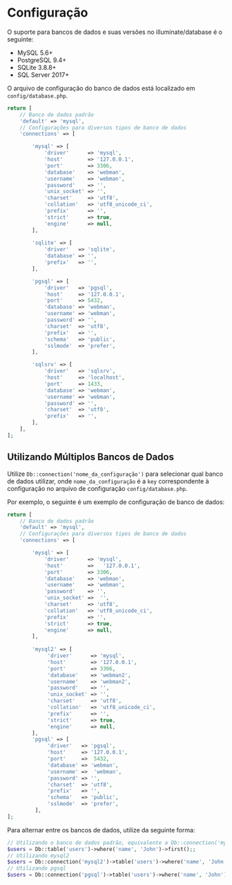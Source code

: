 # Configuração
O suporte para bancos de dados e suas versões no illuminate/database é o seguinte:

 - MySQL 5.6+
 - PostgreSQL 9.4+
 - SQLite 3.8.8+
 - SQL Server 2017+

O arquivo de configuração do banco de dados está localizado em `config/database.php`.

```php
return [
    // Banco de dados padrão
    'default' => 'mysql',
    // Configurações para diversos tipos de banco de dados
    'connections' => [

        'mysql' => [
            'driver'      => 'mysql',
            'host'        => '127.0.0.1',
            'port'        => 3306,
            'database'    => 'webman',
            'username'    => 'webman',
            'password'    => '',
            'unix_socket' => '',
            'charset'     => 'utf8',
            'collation'   => 'utf8_unicode_ci',
            'prefix'      => '',
            'strict'      => true,
            'engine'      => null,
        ],
        
        'sqlite' => [
            'driver'   => 'sqlite',
            'database' => '',
            'prefix'   => '',
        ],

        'pgsql' => [
            'driver'   => 'pgsql',
            'host'     => '127.0.0.1',
            'port'     => 5432,
            'database' => 'webman',
            'username' => 'webman',
            'password' => '',
            'charset'  => 'utf8',
            'prefix'   => '',
            'schema'   => 'public',
            'sslmode'  => 'prefer',
        ],

        'sqlsrv' => [
            'driver'   => 'sqlsrv',
            'host'     => 'localhost',
            'port'     => 1433,
            'database' => 'webman',
            'username' => 'webman',
            'password' => '',
            'charset'  => 'utf8',
            'prefix'   => '',
        ],
    ],
];
```

## Utilizando Múltiplos Bancos de Dados
Utilize `Db::connection('nome_da_configuração')` para selecionar qual banco de dados utilizar, onde `nome_da_configuração` é a `key` correspondente à configuração no arquivo de configuração `config/database.php`.

Por exemplo, o seguinte é um exemplo de configuração de banco de dados:

```php
return [
    // Banco de dados padrão
    'default' => 'mysql',
    // Configurações para diversos tipos de banco de dados
    'connections' => [

        'mysql' => [
            'driver'      => 'mysql',
            'host'        =>   '127.0.0.1',
            'port'        => 3306,
            'database'    => 'webman',
            'username'    => 'webman',
            'password'    => '',
            'unix_socket' =>  '',
            'charset'     => 'utf8',
            'collation'   => 'utf8_unicode_ci',
            'prefix'      => '',
            'strict'      => true,
            'engine'      => null,
        ],
        
        'mysql2' => [
             'driver'      => 'mysql',
             'host'        => '127.0.0.1',
             'port'        => 3306,
             'database'    => 'webman2',
             'username'    => 'webman2',
             'password'    => '',
             'unix_socket' => '',
             'charset'     => 'utf8',
             'collation'   => 'utf8_unicode_ci',
             'prefix'      => '',
             'strict'      => true,
             'engine'      => null,
        ],
        'pgsql' => [
             'driver'   => 'pgsql',
             'host'     => '127.0.0.1',
             'port'     =>  5432,
             'database' => 'webman',
             'username' =>  'webman',
             'password' => '',
             'charset'  => 'utf8',
             'prefix'   => '',
             'schema'   => 'public',
             'sslmode'  => 'prefer',
         ],
];
```

Para alternar entre os bancos de dados, utilize da seguinte forma:
```php
// Utilizando o banco de dados padrão, equivalente a Db::connection('mysql')->table('users')->where('name', 'John')->first();
$users = Db::table('users')->where('name', 'John')->first();; 
// Utilizando mysql2
$users = Db::connection('mysql2')->table('users')->where('name', 'John')->first();
// Utilizando pgsql
$users = Db::connection('pgsql')->table('users')->where('name', 'John')->first();
```
